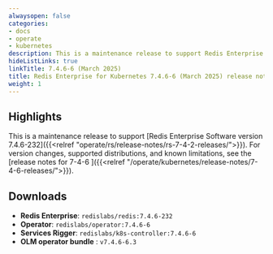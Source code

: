```yaml
---
alwaysopen: false
categories:
- docs
- operate
- kubernetes
description: This is a maintenance release to support Redis Enterprise Software version 7.4.6-232.
hideListLinks: true
linkTitle: 7.4.6-6 (March 2025)
title: Redis Enterprise for Kubernetes 7.4.6-6 (March 2025) release notes
weight: 1
---
```


## Highlights

This is a maintenance release to support [Redis Enterprise Software version 7.4.6-232]({{<relref "operate/rs/release-notes/rs-7-4-2-releases/">}}). For version changes, supported distributions, and known limitations, see the [release notes for 7-4-6 ]({{<relref "/operate/kubernetes/release-notes/7-4-6-releases/">}}).

## Downloads

- **Redis Enterprise**: `redislabs/redis:7.4.6-232`
- **Operator**: `redislabs/operator:7.4.6-6`
- **Services Rigger**: `redislabs/k8s-controller:7.4.6-6`
- **OLM operator bundle** : `v7.4.6-6.3`
